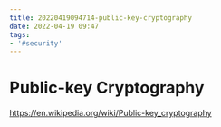 ```yaml
---
title: 20220419094714-public-key-cryptography
date: 2022-04-19 09:47
tags:
- '#security'
---
```


# Public-key Cryptography

https://en.wikipedia.org/wiki/Public-key_cryptography